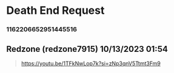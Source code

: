 # Death End Request
### 1162206652951445516
## Redzone (redzone7915) 10/13/2023 01:54 

> https://youtu.be/1TFkNwLop7k?si=zNp3qnV5Ttmt3Fm9


